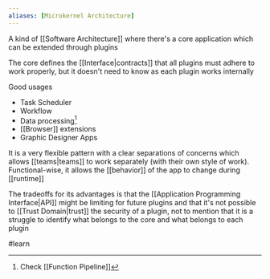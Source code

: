```yaml
---
aliases: [Microkernel Architecture]
---
```


A kind of [[Software Architecture]] where there's a core application which can be extended through plugins

The core defines the [[Interface|contracts]] that all plugins must adhere to work properly, but it doesn't need to know as each plugin works internally

Good usages

- Task Scheduler
- Workflow
- Data processing[^1]
- [[Browser]] extensions
- Graphic Designer Apps

It is a very flexible pattern with a clear separations of concerns which allows [[teams|teams]] to work separately (with their own style of work). Functional-wise, it allows the [[behavior]] of the app to change during [[runtime]]

The tradeoffs for its advantages is that the [[Application Programming Interface|API]] might be limiting for future plugins and that it's not possible to [[Trust Domain|trust]] the security of a plugin, not to mention that it is a struggle to identify what belongs to the core and what belongs to each plugin

[^1]: Check [[Function Pipeline]]

#learn
